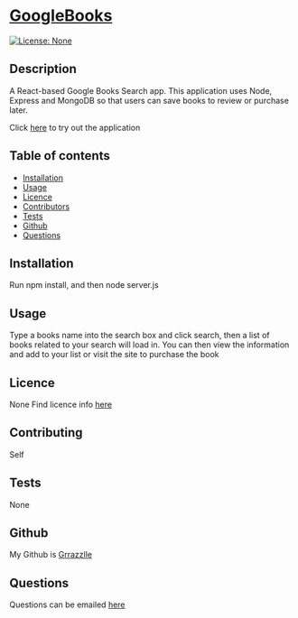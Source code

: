 
  # **[GoogleBooks](http://github.com/Grrazzlle/googlebooks)**
  
  [![License: None](https://img.shields.io/badge/License-None-blue.svg)](https://choosealicense.com/)

  ## Description

  A React-based Google Books Search app. This application uses Node, Express and MongoDB so that users can save books to review or purchase later.

  Click [here](https://grrazzlle-google-books.herokuapp.com/) to try out the application

  ## Table of contents

  - [Installation](#Installation)
  - [Usage](#Usage)
  - [Licence](#Licence)
  - [Contributors](#Contributors)
  - [Tests](#Tests)
  - [Github](#Github)
  - [Questions](#Questions)

  ## Installation

  Run npm install, and then node server.js

  ## Usage

  Type a books name into the search box and click search, then a list of books related to your search will load in. You can then view the information and add to your list or visit the site to purchase the book

  ## Licence

  None 
  Find licence info [here](https://choosealicense.com/)

  ## Contributing

  Self

  ## Tests

  None

  ## Github

  My Github is [Grrazzlle](https://github.com/Grrazzlle)

  ## Questions

  Questions can be emailed [here](mailto:Cel47@miami.edu)
